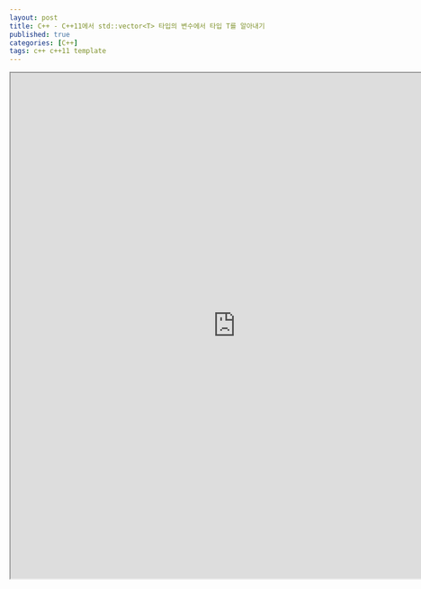 ```yaml
---
layout: post
title: C++ - C++11에서 std::vector<T> 타입의 변수에서 타입 T를 알아내기
published: true
categories: [C++]
tags: c++ c++11 template
---
```

<iframe width="800" height="900" src="https://docs.google.com/document/d/e/2PACX-1vS1LnsTh-YyKe65gxBDuKVlhWMmvF7IdA6jeAfEBtEi89oCrJDoRdOClSIKug2rJA7-8YRph7H1bAUQ/pub?embedded=true"></iframe>   
  